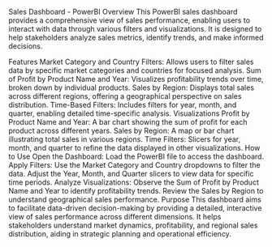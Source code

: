 Sales Dashboard - PowerBI
Overview
This PowerBI sales dashboard provides a comprehensive view of sales performance, enabling users to interact with data through various filters and visualizations. It is designed to help stakeholders analyze sales metrics, identify trends, and make informed decisions.

Features
Market Category and Country Filters: Allows users to filter sales data by specific market categories and countries for focused analysis.
Sum of Profit by Product Name and Year: Visualizes profitability trends over time, broken down by individual products.
Sales by Region: Displays total sales across different regions, offering a geographical perspective on sales distribution.
Time-Based Filters: Includes filters for year, month, and quarter, enabling detailed time-specific analysis.
Visualizations
Profit by Product Name and Year: A bar chart showing the sum of profit for each product across different years.
Sales by Region: A map or bar chart illustrating total sales in various regions.
Time Filters: Slicers for year, month, and quarter to refine the data displayed in other visualizations.
How to Use
Open the Dashboard: Load the PowerBI file to access the dashboard.
Apply Filters:
Use the Market Category and Country dropdowns to filter the data.
Adjust the Year, Month, and Quarter slicers to view data for specific time periods.
Analyze Visualizations:
Observe the Sum of Profit by Product Name and Year to identify profitability trends.
Review the Sales by Region to understand geographical sales performance.
Purpose
This dashboard aims to facilitate data-driven decision-making by providing a detailed, interactive view of sales performance across different dimensions. It helps stakeholders understand market dynamics, profitability, and regional sales distribution, aiding in strategic planning and operational efficiency.